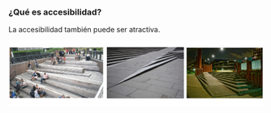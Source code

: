 ### ¿Qué es accesibilidad?

La accesibilidad también puede ser atractiva.

![Atractivo](media/atractivo.png)
